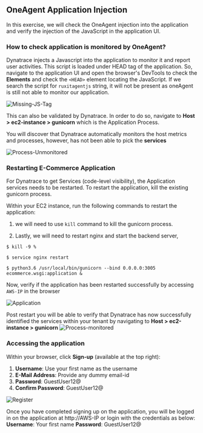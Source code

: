 ## OneAgent Application Injection

In this exercise, we will check the OneAgent injection into the application and verify the injection of the JavaScript in the application UI.

### How to check application is monitored by OneAgent?

Dynatrace injects a Javascript into the application to monitor it and report user activities.  This script is loaded under HEAD tag of the application. So, navigate to the application UI and open the browser's DevTools to check the **Elements** and check the `<HEAD>` element locating the JavaScript. If we search the script for `ruxitagentjs` string, it will not be present as oneAgent is still not able to monitor our application.

![Missing-JS-Tag](./images/Missing-JSTag.png)

This can also be validated by Dynatrace. In order to do so, navigate to **Host > ec2-instance > gunicorn** which is the Application Process.

You will discover that Dynatrace automatically monitors the host metrics and processes, however, has not been able to pick the **services**

![Process-Unmonitored](./images/Process-Unmonitored.png)

### Restarting E-Commerce Application

For Dynatrace to get Services (code-level visibility), the Application services needs to be restarted. To restart the application, kill the existing gunicorn process.

Within your EC2 instance, run the following commands to restart the application:
1. we will need to use `kill` command to  kill the gunicorn process.

1. Lastly, we will need to restart nginx and start the backend server,

```
$ kill -9 %

$ service nginx restart

$ python3.6 /usr/local/bin/gunicorn --bind 0.0.0.0:3005 ecommerce.wsgi:application &
```

Now, verify if the application has been restarted successfully by accessing `AWS-IP` in the browser

![Application](./images/Application.png)

Post restart you will be able to verify that Dynatrace has now successfully identified the services within your tenant by navigating to **Host > ec2-instance > gunicorn**
![Process-monitored](./images/Process-monitored.png)


### Accessing the application
Within your browser, click **Sign-up** (available at the top right):
1. **Username**: Use your first name as the username
1. **E-Mail Address**: Provide any dummy email-id
1. **Password**: GuestUser12@
1. **Confirm Password**: GuestUser12@

![Register](./images/sign-user-app.png)

Once you have completed signing up on the application, you will be logged in on the application at http://AWS-IP or login with the credentials as below:
**Username**: Your first name
**Password**: GuestUser12@

<!-- ------------------------ -->
